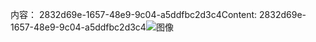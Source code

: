 <span data-ttu-id="80b45-101">内容： 2832d69e-1657-48e9-9c04-a5ddfbc2d3c4</span><span class="sxs-lookup"><span data-stu-id="80b45-101">Content: 2832d69e-1657-48e9-9c04-a5ddfbc2d3c4</span></span>![图像](cdfc9255-523c-4eb5-b7f2-2f07b1d2c5ef.png)
